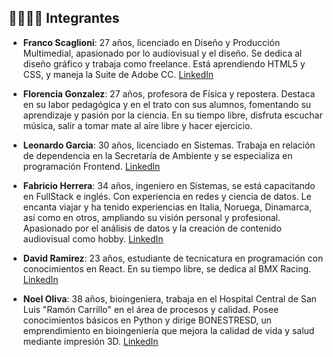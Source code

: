 ## 👨‍👨‍👦‍👦 Integrantes

- **Franco Scaglioni**: 27 años, licenciado en Diseño y Producción Multimedial, apasionado por lo audiovisual y el diseño. Se dedica al diseño gráfico y trabaja como freelance. Está aprendiendo HTML5 y CSS, y maneja la Suite de Adobe CC. [LinkedIn](https://www.linkedin.com/in/francoscaglionilr/)
  
- **Florencia Gonzalez**: 27 años, profesora de Física y repostera. Destaca en su labor pedagógica y en el trato con sus alumnos, fomentando su aprendizaje y pasión por la ciencia. En su tiempo libre, disfruta escuchar música, salir a tomar mate al aire libre y hacer ejercicio.
  
- **Leonardo Garcia**: 30 años, licenciado en Sistemas. Trabaja en relación de dependencia en la Secretaría de Ambiente y se especializa en programación Frontend. [LinkedIn](https://www.linkedin.com/in/david-leo-garc%C3%ADa993/)
  
- **Fabricio Herrera**: 34 años, ingeniero en Sistemas, se está capacitando en FullStack e inglés. Con experiencia en redes y ciencia de datos. Le encanta viajar y ha tenido experiencias en Italia, Noruega, Dinamarca, así como en otros, ampliando su visión personal y profesional. Apasionado por el análisis de datos y la creación de contenido audiovisual como hobby. [LinkedIn](https://www.linkedin.com/in/fabrixh/)
  
- **David Ramirez**: 23 años, estudiante de tecnicatura en programación con conocimientos en React. En su tiempo libre, se dedica al BMX Racing. [LinkedIn](https://www.linkedin.com/in/david-ramirez-031015253/)
  
- **Noel Oliva**: 38 años, bioingeniera, trabaja en el Hospital Central de San Luis "Ramón Carrillo" en el área de procesos y calidad. Posee conocimientos básicos en Python y dirige BONESTRESD, un emprendimiento en bioingeniería que mejora la calidad de vida y salud mediante impresión 3D. [LinkedIn](https://www.linkedin.com/in/maria-noel-oliva)
